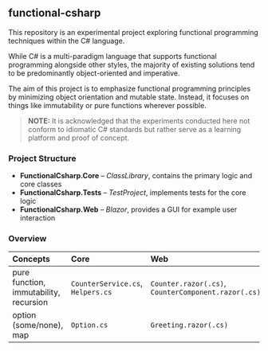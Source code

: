 ## functional-csharp

This repository is an experimental project exploring functional programming techniques within the C# language.

While C# is a multi-paradigm language that supports functional programming alongside other styles, the majority of existing solutions tend to be predominantly object-oriented and imperative.

The aim of this project is to emphasize functional programming principles by minimizing object orientation and mutable state. Instead, it focuses on things like immutability or pure functions wherever possible.

> **NOTE:** It is acknowledged that the experiments conducted here not conform to idiomatic C# standards but rather serve as a learning platform and proof of concept.

### Project Structure

- **FunctionalCsharp.Core** – *ClassLibrary*, contains the primary logic and core classes  
- **FunctionalCsharp.Tests** – *TestProject*, implements tests for the core logic  
- **FunctionalCsharp.Web** – *Blazor*, provides a GUI for example user interaction

### Overview

| Concepts                               | Core                              | Web                                                 | 
|:---------------------------------------|:----------------------------------|:----------------------------------------------------|
| pure function, immutability, recursion | `CounterService.cs`, `Helpers.cs` | `Counter.razor(.cs)`, `CounterComponent.razor(.cs)` |
| option (some/none), map                | `Option.cs`                       | `Greeting.razor(.cs)`                               | 
